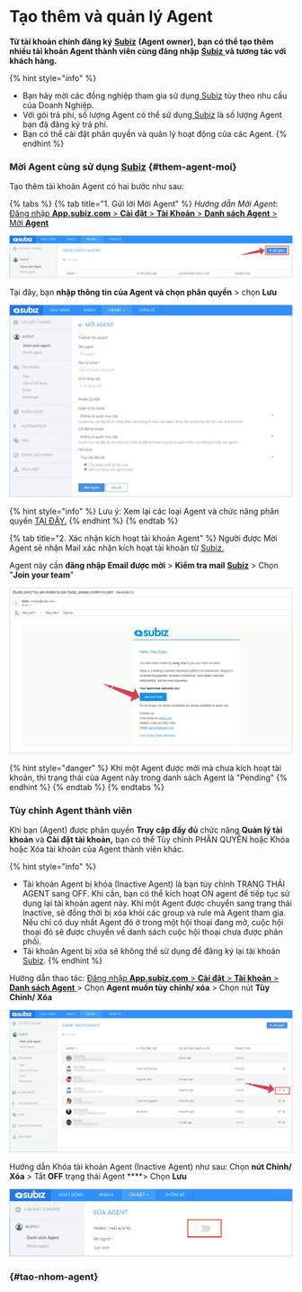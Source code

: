 # Tạo thêm và quản lý Agent

**Từ tài khoản chính đăng ký** [**Subiz**](https://subiz.com/vi/) **\(Agent owner\), bạn có thể tạo thêm nhiều tài khoản Agent thành viên cùng đăng nhập** [**Subiz** ](https://subiz.com/vi/)**và tương tác với khách hàng.**

{% hint style="info" %}
* Bạn hãy mời các đồng nghiệp tham gia sử dụng[ Subiz](https://subiz.com/vi/) tùy theo nhu cầu của Doanh Nghiệp.
* Với gói trả phí, số lượng Agent có thể sử dụng[ Subiz](https://subiz.com/vi/) là số lượng Agent bạn đã đăng ký trả phí.
* Bạn có thể cài đặt phân quyền và quản lý hoạt động của các Agent.
{% endhint %}

### Mời Agent cùng sử dụng [Subiz](https://subiz.com/vi/) {#them-agent-moi}

Tạo thêm tài khoản Agent có hai bước như sau:

{% tabs %}
{% tab title="1. Gửi lời Mời Agent" %}
_Hướng dẫn Mời Agent_: [Đăng nhập **App.subiz.com** &gt;  **Cài đặt** &gt; **Tài Khoản** &gt; **Danh sách Agent** &gt; Mời **Agent**](https://app.subiz.com/settings/agents-invite)

![N&#xFA;t m&#x1EDD;i Agent m&#x1EDB;i](../../../.gitbook/assets/tao-moi-agent.jpg)

Tại đây, bạn **nhập thông tin của Agent và chọn phân quyền** &gt; chọn **Lưu**

![Nh&#x1EAD;p th&#xF4;ng tin Agent m&#x1EDB;i](../../../.gitbook/assets/nhap-thong-tin-agent.jpg)

{% hint style="info" %}
Lưu ý: Xem lại các loại Agent và chức năng phân quyền [TẠI ĐÂY.](https://subiz.gitbook.io/subiz-document/~/edit/primary/bat-dau-voi-subiz/untitled/quan-ly-agent/cac-loai-agent)
{% endhint %}
{% endtab %}

{% tab title="2. Xác nhận kích hoạt tài khoản Agent" %}
Người được Mời Agent sẽ nhận Mail xác nhận kích hoạt tài khoản từ [Subiz. ](https://subiz.com/vi/)

Agent này cần **đăng nhập Email được mời** &gt; **Kiểm tra mail** [**Subiz**](https://subiz.com/vi/) &gt; Chọn "**Join your team**"

![Email x&#xE1;c nh&#x1EAD;n k&#xED;ch ho&#x1EA1;t t&#xE0;i kho&#x1EA3;n](../../../.gitbook/assets/kich-hoat-agent.jpg)

{% hint style="danger" %}
Khi một Agent được mời mà chưa kích hoạt tài khoản, thì trạng thái của Agent này trong danh sách Agent là "Pending"
{% endhint %}
{% endtab %}
{% endtabs %}

### Tùy chỉnh Agent thành viên

Khi bạn \(Agent\) được phân quyền **Truy cập đầy đủ** chức năng **Quản lý tài khoản** và **Cài đặt tài khoản,** bạn có thể Tùy chỉnh PHÂN QUYỀN hoặc Khóa hoặc Xóa tài khoản của Agent thành viên khác.

{% hint style="info" %}
* Tài khoản Agent bị khóa \(Inactive Agent\) là bạn tùy chỉnh TRẠNG THÁI AGENT sang OFF.  Khi cần, bạn có thể kích hoạt ON agent để tiếp tục sử dụng lại tài khoản agent này.  Khi một Agent được chuyển sang trạng thái Inactive, sẽ đồng thời bị xóa khỏi các group và rule mà Agent tham gia. Nếu chỉ có duy nhất Agent đó ở trong một hội thoại đang mở, cuộc hội thoại đó sẽ được chuyển về danh sách cuộc hội thoại chưa được phân phối. 
* Tài khoản Agent bị xóa sẽ không thể sử dụng để đăng ký lại tài khoản[ Subiz](https://subiz.com/vi/). 
{% endhint %}

Hướng dẫn thao tác: [Đăng nhập **App.subiz.com** &gt; **Cài đặt** &gt; **Tài khoản** &gt; **Danh sách Agent** ](https://app.subiz.com/settings/agents-list)&gt; Chọn **Agent muốn tùy chỉnh/ xóa** &gt; Chọn nút **Tùy Chỉnh/ Xóa**

![T&#xF9;y ch&#x1EC9;nh th&#xF4;ng tin Agent](../../../.gitbook/assets/tuy-chinh-thong-tin-agent.jpg)

Hướng dẫn Khóa tài khoản Agent \(Inactive Agent\) như sau: Chọn **nút Chỉnh/ Xóa** &gt; Tắt **OFF** trạng thái Agent ****&gt; Chọn **Lưu** 

![Kh&#xF3;a t&#xE0;i kho&#x1EA3;n c&#x1EE7;a Agent](../../../.gitbook/assets/thay-doi-trang-thai-agent.jpg)





###  {#tao-nhom-agent}


